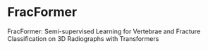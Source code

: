 # FracFormer
FracFormer: Semi-supervised Learning for Vertebrae and Fracture Classification on 3D Radiographs with Transformers
